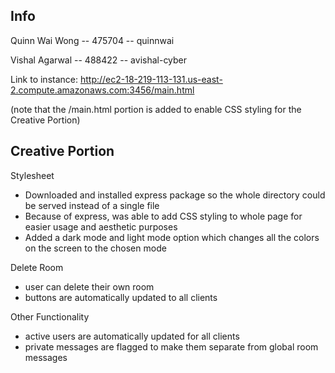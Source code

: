 ## Info
Quinn Wai Wong -- 475704 -- quinnwai

Vishal Agarwal -- 488422 -- avishal-cyber


Link to instance:
http://ec2-18-219-113-131.us-east-2.compute.amazonaws.com:3456/main.html

(note that the /main.html portion is added to enable CSS styling for the Creative Portion)

## Creative Portion
Stylesheet
- Downloaded and installed express package so the whole directory could be served instead of a single file
- Because of express, was able to add CSS styling to whole page for easier usage and aesthetic purposes
- Added a dark mode and light mode option which changes all the colors on the screen to the chosen mode

Delete Room
- user can delete their own room
- buttons are automatically updated to all clients

Other Functionality
- active users are automatically updated for all clients
- private messages are flagged to make them separate from global room messages

